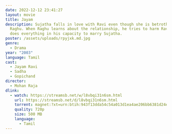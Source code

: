 ```yaml
---
date: 2022-12-12 23:41:27
layout: movie
title: Jayam
description: Sujatha falls in love with Ravi even though she is betrothed to
  Raghu. When Raghu learns about the relationship, he tries to harm Ravi and
  does everything in his capacity to marry Sujatha.
poster: /assets/uploads/rpyjxk.md.jpg
genre:
  - Drama
year: "2003"
language: Tamil
cast:
  - Jayam Ravi
  - Sadha
  - Gopichand
director:
  - Mohan Raja
dlink:
  - watch: https://streamsb.net/w/l8vbqi31n6sm.html
    url: https://streamsb.net/d/l8vbqi31n6sm.html
    torrent: magnet:?xt=urn:btih:943f13dda54c54a013d1ea4ae206bb6381d24e14&dn=www.1TamilMV.men%20-%20Jayam%20(2003)%20Tamil%20-%20HQ%20HDTVRip%20-%20x264%20-%20AAC%20-%20400MB.mkv&tr=udp%3a%2f%2ftracker.openbittorrent.com%3a80%2fannounce&tr=udp%3a%2f%2f9.rarbg.me%3a2950%2fannounce&tr=udp%3a%2f%2f9.rarbg.to%3a2820%2fannounce&tr=udp%3a%2f%2ftracker.opentrackr.org%3a1337%2fannounce&tr=udp%3a%2f%2ftracker.tiny-vps.com%3a6969%2fannounce&tr=udp%3a%2f%2fopen.stealth.si%3a80%2fannounce&tr=http%3a%2f%2ft.nyaatracker.com%3a80%2fannounce&tr=udp%3a%2f%2fmovies.zsw.ca%3a6969%2fannounce&tr=udp%3a%2f%2fipv4.tracker.harry.lu%3a80%2fannounce&tr=udp%3a%2f%2ffe.dealclub.de%3a6969%2fannounce&tr=udp%3a%2f%2fexplodie.org%3a6969%2fannounce&tr=udp%3a%2f%2fexodus.desync.com%3a6969%2fannounce&tr=udp%3a%2f%2fbt2.archive.org%3a6969%2fannounce&tr=udp%3a%2f%2fbt1.archive.org%3a6969%2fannounce&tr=udp%3a%2f%2fvibe.sleepyinternetfun.xyz%3a1738%2fannounce&tr=udp%3a%2f%2ftsundere.pw%3a6969%2fannounce&tr=udp%3a%2f%2ftracker2.dler.org%3a80%2fannounce&tr=wss%3a%2f%2ftracker.btorrent.xyz
    quality: 720p
    size: 500 MB
    language:
      - Tamil
---
```

